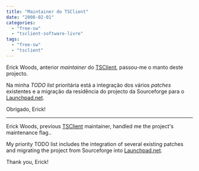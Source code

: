 ```yaml
---
title: "Maintainer do TSClient"
date: "2008-02-01"
categories: 
  - "free-sw"
  - "tsclient-software-livre"
tags: 
  - "free-sw"
  - "tsclient"
---
```


Erick Woods, anterior _maintainer_ do [TSClient](https://sourceforge.net/projects/tsclient), passou-me o manto deste projecto.

Na minha _TODO list_ prioritária está a integração dos vários _patches_ existentes e a migração da residência do projecto da Sourceforge para o [Launchpad.net](http://launchpad.net).

Obrigado, Erick!

* * *

Erick Woods, previous [TSClient](https://sourceforge.net/projects/tsclient) maintainer, handled me the project's maintenance flag..

My priority TODO list includes the integration of several existing patches and migrating the project from Sourceforge into [Launchpad.net](http://launchpad.net).

Thank you, Erick!
